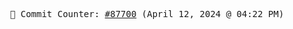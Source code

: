 <p align="center">
    <samp>
        📮 Commit Counter: <a href="https://github.com/Javascript-void0/Javascript-void0/commits/main">#87700</a> (April 12, 2024 @ 04:22 PM)
    </samp>
</p>